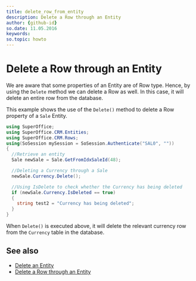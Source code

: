 ```yaml
---
title: delete_row_from_entity
description: Delete a Row through an Entity
author: {github-id}
so.date: 11.05.2016
keywords:
so.topic: howto
---
```


# Delete a Row through an Entity

We are aware that some properties of an Entity are of Row type. Hence, by using the `Delete` method we can delete a Row as well. In this case, it will delete an entire row from the database.

This example shows the use of the `Delete()` method to delete a Row property of a `Sale` Entity.

```csharp
using SuperOffice;
using SuperOffice.CRM.Entities;
using SuperOffice.CRM.Rows;
using(SoSession mySession = SoSession.Authenticate("SAL0", ""))
{
  //Retrieve an entity
  Sale newSale = Sale.GetFromIdxSaleId(48);

  //Deleting a Currency through a Sale
  newSale.Currency.Delete();

  //Using IsDelete to check whether the Currency has being deleted
  if (newSale.Currency.IsDeleted == true)
  {
    string test2 = "Currency has being deleted";
  }
}
```

When `Delete()` is executed above, it will delete the relevant currency row from the `Currency` table in the database.

## See also

* [Delete an Entity][1]
* [Delete a Row through an Entity][2]

<!-- Referenced links -->
[1]: ../entities/delete-entity.md
[2]: ../entities/delete-entity-from-entity.md
